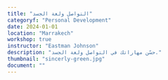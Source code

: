 ```yaml
---
title: "التواصل ولغة الجسد"
categoryf: "Personal Development"
date: 2024-01-01
location: "Marrakech"
workshop: true
instructor: "Eastman Johnson"
description: "حسّن مهاراتك في التواصل ولغة الجسد."
thumbnail: "sincerly-green.jpg"
document: ""
---
```

